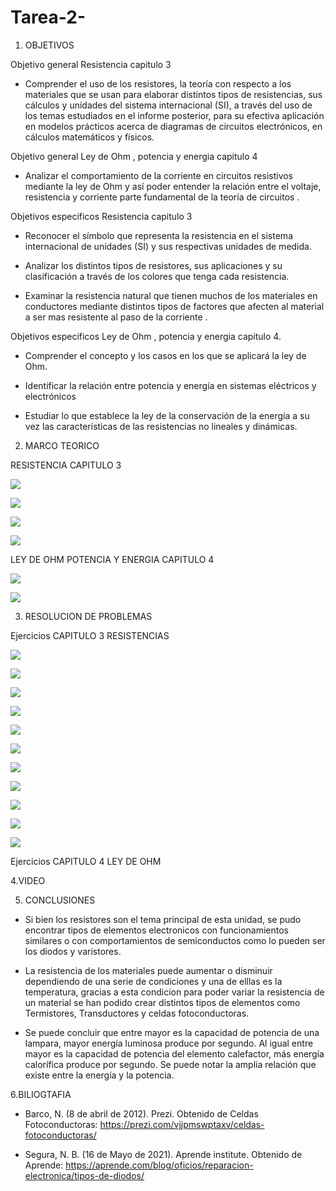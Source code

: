 # Tarea-2-

1. OBJETIVOS

Objetivo general  Resistencia capitulo 3

- Comprender el uso de los resistores, la teoría con respecto a los materiales que se usan para elaborar distintos tipos de resistencias, sus cálculos y unidades del sistema internacional (SI), a través del uso de los temas estudiados en el informe posterior, para su efectiva aplicación en modelos prácticos acerca de diagramas de circuitos electrónicos, en cálculos matemáticos y físicos.

Objetivo general Ley de Ohm , potencia y energia capitulo 4 

- Analizar el comportamiento de la corriente en circuitos resistivos mediante la ley de Ohm y así poder entender la relación entre el voltaje, resistencia y corriente parte fundamental de la teoría de circuitos .

Objetivos especificos Resistencia capitulo 3

- Reconocer el símbolo que representa la resistencia en el sistema internacional de unidades (SI) y sus respectivas unidades de medida.

- Analizar los distintos tipos de resistores, sus aplicaciones y su clasificación a través de los colores que tenga cada resistencia.

- Examinar la resistencia natural que tienen muchos de los materiales en conductores mediante distintos tipos de factores que afecten al material a ser mas resistente al paso de la corriente .

Objetivos especificos Ley de Ohm , potencia y energia capitulo 4.

- Comprender el concepto y los  casos en los que se aplicará la ley de Ohm. 

- Identificar la relación entre potencia y energía en sistemas eléctricos y electrónicos 

-  Estudiar lo que establece la ley de la conservación de la energía a su vez las características de las resistencias no lineales y dinámicas. 

2. MARCO TEORICO

RESISTENCIA CAPITULO 3

![](https://user-images.githubusercontent.com/84397282/120918373-cbf36300-c679-11eb-99bb-003f792da64e.jpg)

![](https://user-images.githubusercontent.com/84397282/120918374-cc8bf980-c679-11eb-8ce6-1a968087dc8d.jpg)

![](https://user-images.githubusercontent.com/84397282/120918377-cc8bf980-c679-11eb-87a9-8ceec75b53c5.jpg)

![](https://user-images.githubusercontent.com/84397282/120918378-cc8bf980-c679-11eb-9594-a5ab66b1b8f1.jpg)

LEY DE OHM POTENCIA Y ENERGIA CAPITULO 4 

![](https://user-images.githubusercontent.com/84998013/121100407-63160300-c7bf-11eb-8cc4-1a0919dbe445.png)

![](https://user-images.githubusercontent.com/84998013/121100472-880a7600-c7bf-11eb-969a-44ab3ad15540.png)











3. RESOLUCION DE PROBLEMAS

Ejercicios CAPITULO 3 RESISTENCIAS 

![](https://user-images.githubusercontent.com/84397282/120944545-b7a37a80-c6fa-11eb-8423-2421df2ba299.jpg)

![](https://user-images.githubusercontent.com/84397282/120944546-b83c1100-c6fa-11eb-8634-011fa3e05456.jpg)

![](https://user-images.githubusercontent.com/84397282/120944547-b8d4a780-c6fa-11eb-8e56-fb57ad8e1c3e.jpg) 


![](https://user-images.githubusercontent.com/84998013/121109175-a9c02900-c7d0-11eb-9834-3390a254e4ac.png)

![](https://user-images.githubusercontent.com/84998013/121109296-e3912f80-c7d0-11eb-8c70-685522cc1a0c.png)

![](https://user-images.githubusercontent.com/84998013/121109370-0c192980-c7d1-11eb-9eeb-97a8343cb6f1.png)

![](https://user-images.githubusercontent.com/84998013/121109478-4682c680-c7d1-11eb-89ed-6356f3f32fab.png)

![](https://user-images.githubusercontent.com/84998005/121110985-bf831d80-c7d3-11eb-98c6-74c40bc87534.png)

![](https://user-images.githubusercontent.com/84998005/121111007-c7db5880-c7d3-11eb-9213-1f6de56a6fc5.png)

![](https://user-images.githubusercontent.com/84998005/121111003-c6119500-c7d3-11eb-9922-be474270125a.png)

![](https://user-images.githubusercontent.com/84998005/121111000-c578fe80-c7d3-11eb-97ec-e879ddd46d5e.png)

Ejercicios CAPITULO 4 LEY DE OHM 








4.VIDEO






5. CONCLUSIONES

- Si bien los resistores son el tema principal de esta unidad, se pudo encontrar tipos de elementos electronicos con funcionamientos similares o con comportamientos de semiconductos como lo pueden ser  los diodos y varistores.

- La resistencia de los materiales puede aumentar o disminuir dependiendo de una serie de condiciones y una de elllas es la temperatura, gracias a esta condicion para poder variar la resistencia de un material se han podido crear distintos tipos de elementos como Termistores, Transductores y celdas fotoconductoras.

- Se puede concluir que entre mayor es la capacidad de potencia de una lampara, mayor energía luminosa produce por segundo. Al igual entre mayor es la capacidad de potencia del elemento calefactor, más energía calorífica produce por segundo. Se puede notar la amplia relación que existe entre la energía y la potencia.


6.BILIOGTAFIA

- Barco, N. (8 de abril de 2012). Prezi. Obtenido de Celdas Fotoconductoras: https://prezi.com/vjjpmswptaxv/celdas-fotoconductoras/

- Segura, N. B. (16 de Mayo de 2021). Aprende institute. Obtenido de Aprende: https://aprende.com/blog/oficios/reparacion-electronica/tipos-de-diodos/
